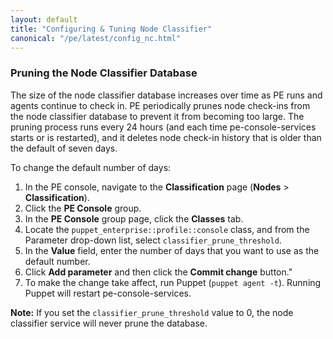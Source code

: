 ```yaml
---
layout: default
title: "Configuring & Tuning Node Classifier"
canonical: "/pe/latest/config_nc.html"
---
```


### Pruning the Node Classifier Database

The size of the node classifier database increases over time as PE runs and agents continue to check in. PE periodically prunes node check-ins from the node classifier database to prevent it from becoming too large. The pruning process runs every 24 hours (and each time pe-console-services starts or is restarted), and it deletes node check-in history that is older than the default of seven days.

To change the default number of days:

1. In the PE console, navigate to the **Classification** page (**Nodes** > **Classification**).
2. Click the **PE Console** group.
3. In the **PE Console** group page, click the **Classes** tab.
4. Locate the `puppet_enterprise::profile::console` class, and from the Parameter drop-down list, select `classifier_prune_threshold`.
5. In the **Value** field, enter the number of days that you want to use as the default number.
6. Click **Add parameter** and then click the **Commit change** button."
7. To make the change take affect, run Puppet (`puppet agent -t`). Running Puppet will restart pe-console-services.

**Note:** If you set the `classifier_prune_threshold` value to 0, the node classifier service will never prune the database.
